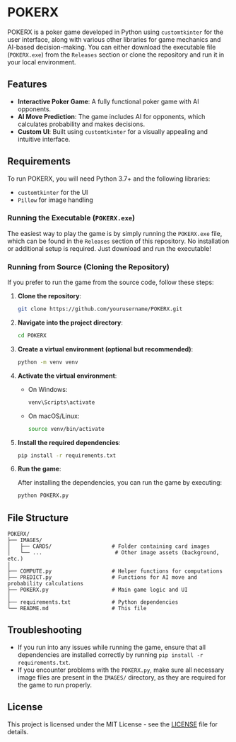 
# POKERX

POKERX is a poker game developed in Python using `customtkinter` for the user interface, along with various other libraries for game mechanics and AI-based decision-making. You can either download the executable file (`POKERX.exe`) from the `Releases` section or clone the repository and run it in your local environment.

## Features

- **Interactive Poker Game**: A fully functional poker game with AI opponents.
- **AI Move Prediction**: The game includes AI for opponents, which calculates probability and makes decisions.
- **Custom UI**: Built using `customtkinter` for a visually appealing and intuitive interface.

## Requirements

To run POKERX, you will need Python 3.7+ and the following libraries:

- `customtkinter` for the UI
- `Pillow` for image handling

### Running the Executable (`POKERX.exe`)

The easiest way to play the game is by simply running the `POKERX.exe` file, which can be found in the `Releases` section of this repository. No installation or additional setup is required. Just download and run the executable!

### Running from Source (Cloning the Repository)

If you prefer to run the game from the source code, follow these steps:

1. **Clone the repository**:

   ```bash
   git clone https://github.com/yourusername/POKERX.git
   ```

2. **Navigate into the project directory**:

   ```bash
   cd POKERX
   ```

3. **Create a virtual environment (optional but recommended)**:

   ```bash
   python -m venv venv
   ```

4. **Activate the virtual environment**:

   - On Windows:

     ```bash
     venv\Scripts\activate
     ```

   - On macOS/Linux:

     ```bash
     source venv/bin/activate
     ```

5. **Install the required dependencies**:

   ```bash
   pip install -r requirements.txt
   ```

6. **Run the game**:

   After installing the dependencies, you can run the game by executing:

   ```bash
   python POKERX.py
   ```

## File Structure

```
POKERX/
├── IMAGES/
│   ├── CARDS/                   # Folder containing card images
│   └── ...                       # Other image assets (background, etc.)
│
├── COMPUTE.py                   # Helper functions for computations
├── PREDICT.py                   # Functions for AI move and probability calculations
├── POKERX.py                    # Main game logic and UI
│
├── requirements.txt             # Python dependencies
└── README.md                    # This file
```

## Troubleshooting

- If you run into any issues while running the game, ensure that all dependencies are installed correctly by running `pip install -r requirements.txt`.
- If you encounter problems with the `POKERX.py`, make sure all necessary image files are present in the `IMAGES/` directory, as they are required for the game to run properly.

## License

This project is licensed under the MIT License - see the [LICENSE](LICENSE) file for details.
